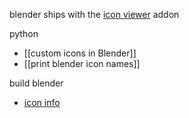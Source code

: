 blender ships with the [icon viewer](https://docs.blender.org/manual/en/latest/addons/development/icon_viewer.html) addon

python
- [[custom icons in Blender]]
- [[print blender icon names]]

build blender
- [icon info](https://wiki.blender.org/wiki/Source/Interface/Icons) 